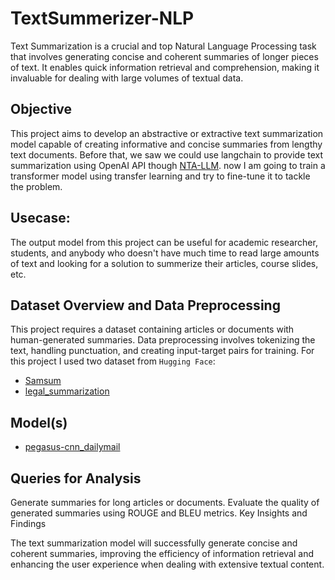 # TextSummerizer-NLP
Text Summarization is a crucial and top Natural Language Processing task that involves generating concise and coherent summaries of longer pieces of text. It enables quick information retrieval and comprehension, making it invaluable for dealing with large volumes of textual data.

## Objective
This project aims to develop an abstractive or extractive text summarization model capable of creating informative and concise summaries from lengthy text documents. Before that, we saw we could use langchain to provide text summarization using OpenAI API though [NTA-LLM](https://github.com/parham075/NTA-LLM). now I am going to train a transformer model using transfer learning and try to fine-tune it to tackle the problem.

## Usecase:
The output model from this project can be useful for academic researcher, students, and anybody who doesn't have much time to read large amounts of text and looking for a solution to summerize their articles, course slides, etc. 

## Dataset Overview and Data Preprocessing

This project requires a dataset containing articles or documents with human-generated summaries. Data preprocessing involves tokenizing the text, handling punctuation, and creating input-target pairs for training.
For this project I used two dataset from `Hugging Face`:
- [Samsum](https://huggingface.co/datasets/samsum?row=0)
- [legal_summarization](https://huggingface.co/datasets/lighteval/legal_summarization?row=0)

## Model(s)
- [pegasus-cnn_dailymail](https://huggingface.co/google/pegasus-cnn_dailymail)
## Queries for Analysis

Generate summaries for long articles or documents.
Evaluate the quality of generated summaries using ROUGE and BLEU metrics.
Key Insights and Findings

The text summarization model will successfully generate concise and coherent summaries, improving the efficiency of information retrieval and enhancing the user experience when dealing with extensive textual content.
